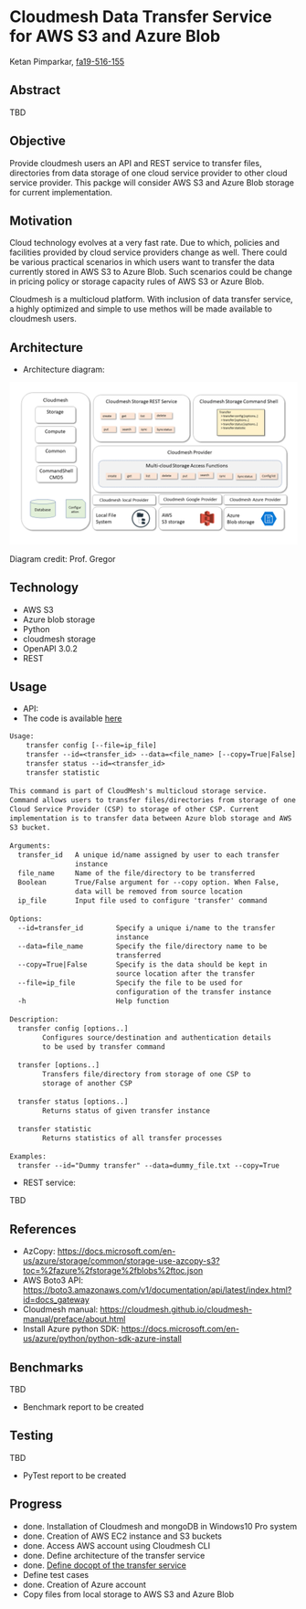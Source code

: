 # Cloudmesh Data Transfer Service for AWS S3 and Azure Blob

Ketan Pimparkar, [fa19-516-155](https://github.com/cloudmesh-community/fa19-516-155)

## Abstract

TBD

## Objective

Provide cloudmesh users an API and REST service to transfer files,
directories from data storage of one cloud service provider to other
cloud service provider. This packge will consider AWS S3 and Azure Blob
storage for current implementation.

## Motivation

Cloud technology evolves at a very fast rate. Due to which, policies and
facilities provided by cloud service providers change as well. There
could be various practical scenarios in which users want to transfer the
data currently stored in AWS S3 to Azure Blob. Such scenarios could be
change in pricing policy or storage capacity rules of AWS S3 or Azure
Blob.

Cloudmesh is a multicloud platform. With inclusion of data transfer
service, a highly optimized and simple to use methos will be made
available to cloudmesh users.

## Architecture

* Architecture diagram:

![CM Transfer Architecture Diagram](images/gregor-cloudmesh-storage.png)

Diagram credit: Prof. Gregor  

## Technology

* AWS S3
* Azure blob storage
* Python
* cloudmesh storage
* OpenAPI 3.0.2
* REST

## Usage

* API:
* The code is available [here](https://github.com/cloudmesh-community/fa19-516-155/tree/master/cloudmesh-transfer)

```
Usage:
    transfer config [--file=ip_file]
    transfer --id=<transfer_id> --data=<file_name> [--copy=True|False]
    transfer status --id=<transfer_id>
    transfer statistic

This command is part of CloudMesh's multicloud storage service.
Command allows users to transfer files/directories from storage of one
Cloud Service Provider (CSP) to storage of other CSP. Current
implementation is to transfer data between Azure blob storage and AWS
S3 bucket.

Arguments:
  transfer_id   A unique id/name assigned by user to each transfer
                instance
  file_name     Name of the file/directory to be transferred
  Boolean       True/False argument for --copy option. When False,
                data will be removed from source location
  ip_file       Input file used to configure 'transfer' command

Options:
  --id=transfer_id        Specify a unique i/name to the transfer
                          instance
  --data=file_name        Specify the file/directory name to be
                          transferred
  --copy=True|False       Specify is the data should be kept in
                          source location after the transfer
  --file=ip_file          Specify the file to be used for
                          configuration of the transfer instance
  -h                      Help function

Description:
  transfer config [options..]
        Configures source/destination and authentication details
        to be used by transfer command

  transfer [options..]
        Transfers file/directory from storage of one CSP to
        storage of another CSP

  transfer status [options..]
        Returns status of given transfer instance

  transfer statistic
        Returns statistics of all transfer processes

Examples:
  transfer --id="Dummy transfer" --data=dummy_file.txt --copy=True
```

* REST service:

TBD

## References

* AzCopy: <https://docs.microsoft.com/en-us/azure/storage/common/storage-use-azcopy-s3?toc=%2fazure%2fstorage%2fblobs%2ftoc.json>
* AWS Boto3 API: <https://boto3.amazonaws.com/v1/documentation/api/latest/index.html?id=docs_gateway>
* Cloudmesh manual: <https://cloudmesh.github.io/cloudmesh-manual/preface/about.html>
* Install Azure python SDK: <https://docs.microsoft.com/en-us/azure/python/python-sdk-azure-install>

## Benchmarks

TBD 

* Benchmark report to be created

## Testing

TBD 

* PyTest report to be created

## Progress

* done. Installation of Cloudmesh and mongoDB in Windows10 Pro system
* done. Creation of AWS EC2 instance and S3 buckets
* done. Access AWS account using Cloudmesh CLI
* done. Define architecture of the transfer service
* done. [Define docopt of the transfer service](https://github.com/cloudmesh-community/fa19-516-155/tree/master/cloudmesh-transfer)
* Define test cases
* done. Creation of Azure account
* Copy files from local storage to AWS S3 and Azure Blob
